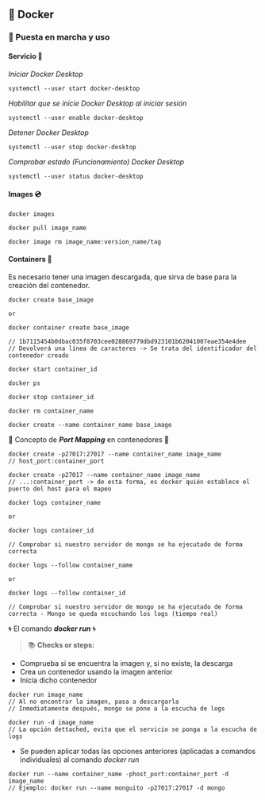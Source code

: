 ## :whale: Docker
### :rocket: Puesta en marcha y uso
#### Servicio :battery:
*Iniciar Docker Desktop*
~~~
systemctl --user start docker-desktop
~~~

*Habilitar que se inicie Docker Desktop al iniciar sesión*
~~~
systemctl --user enable docker-desktop
~~~

*Detener Docker Desktop*
~~~
systemctl --user stop docker-desktop
~~~

*Comprobar estado (Funcionamiento) Docker Desktop*
~~~
systemctl --user status docker-desktop
~~~
#### Images :cd:
~~~
docker images
~~~
~~~
docker pull image_name
~~~
~~~
docker image rm image_name:version_name/tag
~~~
#### Containers :railway_car:
Es necesario tener una imagen descargada, que sirva de base para la creación del contenedor.
~~~
docker create base_image

or

docker container create base_image

// 1b7115454b0dbac035f8703cee028869779dbd923101b62041007eae354e4dee
// Devolverá una línea de caracteres -> Se trata del identificador del contenedor creado
~~~
~~~
docker start container_id
~~~
~~~
docker ps
~~~
~~~
docker stop container_id
~~~
~~~
docker rm container_name
~~~
~~~
docker create --name container_name base_image
~~~

:electric_plug: Concepto de ***Port Mapping*** en contenedores :electric_plug:
~~~
docker create -p27017:27017 --name container_name image_name
// host_port:container_port
~~~
~~~
docker create -p27017 --name container_name image_name
// ...:container_port -> de esta forma, es docker quién establece el puerto del host para el mapeo
~~~
~~~
docker logs container_name

or

docker logs container_id

// Comprobar si nuestro servidor de mongo se ha ejecutado de forma correcta
~~~
~~~
docker logs --follow container_name

or

docker logs --follow container_id

// Comprobar si nuestro servidor de mongo se ha ejecutado de forma correcta - Mongo se queda escuchando los logs (tiempo real)
~~~
:cyclone: El comando ***docker run*** :cyclone:
> :books: **Checks or steps:**
- Comprueba si se encuentra la imagen y, si no existe, la descarga
- Crea un contenedor usando la imagen anterior
- Inicia dicho contenedor
~~~
docker run image_name
// Al no encontrar la imagen, pasa a descargarla
// Inmediatamente después, mongo se pone a la escucha de logs
~~~
~~~
docker run -d image_name
// La opción dettached, evita que el servicio se ponga a la escucha de logs
~~~
- Se pueden aplicar todas las opciones anteriores (aplicadas a comandos individuales) al comando *docker run*
~~~
docker run --name container_name -phost_port:container_port -d image_name
// Ejemplo: docker run --name monguito -p27017:27017 -d mongo
~~~
